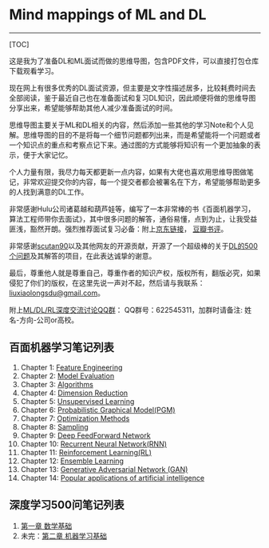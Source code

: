 # Mind mappings of ML and DL

---

[TOC]

这是我为了准备DL和ML面试而做的思维导图，包含PDF文件，可以直接打包仓库下载观看学习。

现在网上有很多优秀的DL面试资源，但主要是文字性描述居多，比较耗费时间去全部阅读，鉴于最近自己也在准备面试和复习DL知识，因此顺便将做的思维导图分享出来，希望能够帮助其他人减少准备面试的时间。

思维导图主要关于ML和DL相关的内容，然后添加一些其他的学习Note和个人见解。思维导图的目的不是将每一个细节问题都列出来，而是希望能将一个问题或者一个知识点的重点和考察点记下来。通过图的方式能够将知识有一个更加抽象的表示，便于大家记忆。

个人力量有限，我尽力每天都更新一点内容，如果有大佬也喜欢用思维导图做笔记，非常欢迎提交你的内容，每一个提交者都会被署名在下方，希望能够帮助更多的人找到满意的DL工作。

非常感谢Hulu公司诸葛越和葫芦娃等，编写了一本非常棒的书《百面机器学习，算法工程师带你去面试》，其中很多问题的解答，通俗易懂，点到为止，让我受益匪浅，豁然开朗。强烈推荐面试复习必备：附上[京东链接](https://item.jd.com/12401859.html)， [豆瓣书评](https://book.douban.com/subject/30285146/)。

非常感谢[scutan90](https://github.com/scutan90)以及其他网友的开源贡献，开源了一个超级棒的关于[DL的500个问题](https://github.com/scutan90/DeepLearning-500-questions)及其解答的项目，在此表达诚挚的谢意。

最后，尊重他人就是尊重自己，尊重作者的知识产权，版权所有，翻版必究，如果侵犯了你们的版权，在这里先说一声对不起，然后请与我联系：liuxiaolongsdu@gmail.com。

附上[ML/DL/RL深度交流讨论QQ群](https://jq.qq.com/?_wv=1027&k=5XczFKF)： QQ群号：622545311，加群时请备注: 姓名-方向-公司or高校。

## 百面机器学习笔记列表

1. Chapter 1: [Feature Engineering](https://github.com/KuKuXia/Mind-mappings-of-DL-and-ML/blob/master/%E7%99%BE%E9%9D%A2%E6%9C%BA%E5%99%A8%E5%AD%A6%E4%B9%A0%E6%80%9D%E7%BB%B4%E5%AF%BC%E5%9B%BE/Chapter%201%20%20Feature%20Engineering.pdf)
2. Chapter 2: [Model Evaluation](https://github.com/KuKuXia/Mind-mappings-of-DL-and-ML/blob/master/%E7%99%BE%E9%9D%A2%E6%9C%BA%E5%99%A8%E5%AD%A6%E4%B9%A0%E6%80%9D%E7%BB%B4%E5%AF%BC%E5%9B%BE/Chapter%202%20%20Model%20Evaluation.pdf)
3. Chapter 3: [Algorithms](https://github.com/KuKuXia/Mind-mappings-of-DL-and-ML/blob/master/%E7%99%BE%E9%9D%A2%E6%9C%BA%E5%99%A8%E5%AD%A6%E4%B9%A0%E6%80%9D%E7%BB%B4%E5%AF%BC%E5%9B%BE/Chapter%203%20%20Algorithms.pdf)
4. Chapter 4: [Dimension Reduction](https://github.com/KuKuXia/Mind-mappings-of-DL-and-ML/blob/master/%E7%99%BE%E9%9D%A2%E6%9C%BA%E5%99%A8%E5%AD%A6%E4%B9%A0%E6%80%9D%E7%BB%B4%E5%AF%BC%E5%9B%BE/Chapter%204%20%20Dimension%20Reduction.pdf)
5. Chapter 5: [Unsupervised Learning](https://github.com/KuKuXia/Mind-mappings-of-DL-and-ML/blob/master/%E7%99%BE%E9%9D%A2%E6%9C%BA%E5%99%A8%E5%AD%A6%E4%B9%A0%E6%80%9D%E7%BB%B4%E5%AF%BC%E5%9B%BE/Chapter%205%20%20Unsupervised%20Learning.pdf)
6. Chapter 6: [Probabilistic Graphical Model(PGM)](https://github.com/KuKuXia/Mind-mappings-of-DL-and-ML/blob/master/%E7%99%BE%E9%9D%A2%E6%9C%BA%E5%99%A8%E5%AD%A6%E4%B9%A0%E6%80%9D%E7%BB%B4%E5%AF%BC%E5%9B%BE/Chapter%206%20Probabilistic%20Graphical%20Model.pdf)
7. Chapter 7: [Optimization Methods](https://github.com/KuKuXia/Mind-mappings-of-DL-and-ML/blob/master/%E7%99%BE%E9%9D%A2%E6%9C%BA%E5%99%A8%E5%AD%A6%E4%B9%A0%E6%80%9D%E7%BB%B4%E5%AF%BC%E5%9B%BE/Chapter%207%20Optimization%20Methods.pdf)
8. Chapter 8: [Sampling](https://github.com/KuKuXia/Mind-mappings-of-DL-and-ML/blob/master/%E7%99%BE%E9%9D%A2%E6%9C%BA%E5%99%A8%E5%AD%A6%E4%B9%A0%E6%80%9D%E7%BB%B4%E5%AF%BC%E5%9B%BE/Chapter%208%20Sampling.pdf)
9. Chapter 9: [Deep FeedForward Network](https://github.com/KuKuXia/Mind-mappings-of-DL-and-ML/blob/master/%E7%99%BE%E9%9D%A2%E6%9C%BA%E5%99%A8%E5%AD%A6%E4%B9%A0%E6%80%9D%E7%BB%B4%E5%AF%BC%E5%9B%BE/Chapter%209%20Deep%20Feedforward%20Networks.pdf)
10. Chapter 10: [Recurrent Neural Network(RNN)](https://github.com/KuKuXia/Mind-mappings-of-DL-and-ML/blob/master/%E7%99%BE%E9%9D%A2%E6%9C%BA%E5%99%A8%E5%AD%A6%E4%B9%A0%E6%80%9D%E7%BB%B4%E5%AF%BC%E5%9B%BE/Chapter%2010%20Recurrent%20Neural%20Network.pdf)
11. Chapter 11: [Reinforcement Learning(RL)](https://github.com/KuKuXia/Mind-mappings-of-DL-and-ML/blob/master/%E7%99%BE%E9%9D%A2%E6%9C%BA%E5%99%A8%E5%AD%A6%E4%B9%A0%E6%80%9D%E7%BB%B4%E5%AF%BC%E5%9B%BE/Chapter%2011%20Reinforcement%20Learning.pdf)
12. Chapter 12: [Ensemble Learning](https://github.com/KuKuXia/Mind-mappings-of-DL-and-ML/blob/master/%E7%99%BE%E9%9D%A2%E6%9C%BA%E5%99%A8%E5%AD%A6%E4%B9%A0%E6%80%9D%E7%BB%B4%E5%AF%BC%E5%9B%BE/Chapter%2012%20Ensemble%20Learning.pdf)
13. Chapter 13: [Generative Adversarial Network (GAN)](https://github.com/KuKuXia/Mind-mappings-of-DL-and-ML/blob/master/%E7%99%BE%E9%9D%A2%E6%9C%BA%E5%99%A8%E5%AD%A6%E4%B9%A0%E6%80%9D%E7%BB%B4%E5%AF%BC%E5%9B%BE/Chapter%2013%20Generative%20Adversarial%20Network.pdf)
14. Chapter 14: [Popular applications of artificial intelligence](https://github.com/KuKuXia/Mind-mappings-of-DL-and-ML/blob/master/%E7%99%BE%E9%9D%A2%E6%9C%BA%E5%99%A8%E5%AD%A6%E4%B9%A0%E6%80%9D%E7%BB%B4%E5%AF%BC%E5%9B%BE/Chapter%2014%20Popular%20Applications%20of%20Artificial%20Intelligence.pdf)



## 深度学习500问笔记列表

1. [第一章 数学基础](https://github.com/KuKuXia/Mind-mappings-of-DL-and-ML/blob/master/%E6%B7%B1%E5%BA%A6%E5%AD%A6%E4%B9%A0%E9%9D%A2%E8%AF%95500%E9%97%AE%E6%80%9D%E7%BB%B4%E5%AF%BC%E5%9B%BE/%E7%AC%AC%E4%B8%80%E7%AB%A0%20%E6%95%B0%E5%AD%A6%E5%9F%BA%E7%A1%80.pdf)
2. 未完：[第二章 机器学习基础](https://github.com/KuKuXia/Mind-mappings-of-DL-and-ML/blob/master/%E6%B7%B1%E5%BA%A6%E5%AD%A6%E4%B9%A0%E9%9D%A2%E8%AF%95500%E9%97%AE%E6%80%9D%E7%BB%B4%E5%AF%BC%E5%9B%BE/%E7%AC%AC%E4%BA%8C%E7%AB%A0%20%E6%9C%BA%E5%99%A8%E5%AD%A6%E4%B9%A0%E5%9F%BA%E7%A1%80.pdf)

